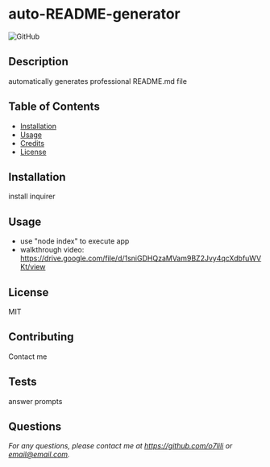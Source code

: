
# auto-README-generator

![GitHub](https://img.shields.io/badge/license-MIT-green)

## Description
automatically generates professional README.md file

## Table of Contents
- [Installation](#installation)
- [Usage](#usage)
- [Credits](#credits)
- [License](#license)

## Installation
install inquirer

## Usage
- use "node index" to execute app
- walkthrough video: https://drive.google.com/file/d/1sniGDHQzaMVam9BZ2Jvy4qcXdbfuWVKt/view

## License
MIT

## Contributing
Contact me

## Tests
answer prompts

## Questions
*For any questions, please contact me at https://github.com/o7lili or email@email.com.*
    